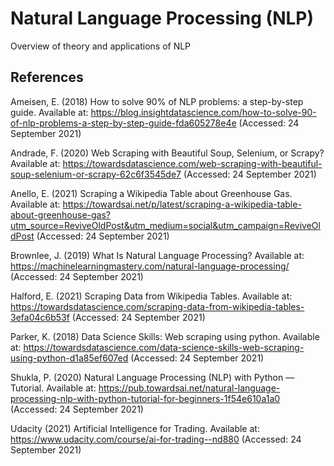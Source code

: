 # Natural Language Processing (NLP)
Overview of theory and applications of NLP

## References

Ameisen, E. (2018) How to solve 90% of NLP problems: a step-by-step guide. Available at: https://blog.insightdatascience.com/how-to-solve-90-of-nlp-problems-a-step-by-step-guide-fda605278e4e (Accessed: 24 September 2021)

Andrade, F. (2020) Web Scraping with Beautiful Soup, Selenium, or Scrapy? Available at: https://towardsdatascience.com/web-scraping-with-beautiful-soup-selenium-or-scrapy-62c6f3545de7 (Accessed: 24 September 2021)

Anello, E. (2021) Scraping a Wikipedia Table about Greenhouse Gas. Available at: https://towardsai.net/p/latest/scraping-a-wikipedia-table-about-greenhouse-gas?utm_source=ReviveOldPost&utm_medium=social&utm_campaign=ReviveOldPost (Accessed: 24 September 2021)

Brownlee, J. (2019) What Is Natural Language Processing? Available at: https://machinelearningmastery.com/natural-language-processing/ (Accessed: 24 September 2021)

Halford, E. (2021) Scraping Data from Wikipedia Tables. Available at: https://towardsdatascience.com/scraping-data-from-wikipedia-tables-3efa04c6b53f (Accessed: 24 September 2021)

Parker, K. (2018) Data Science Skills: Web scraping using python. Available at: https://towardsdatascience.com/data-science-skills-web-scraping-using-python-d1a85ef607ed (Accessed: 24 September 2021)

Shukla, P. (2020) Natural Language Processing (NLP) with Python — Tutorial. Available at: https://pub.towardsai.net/natural-language-processing-nlp-with-python-tutorial-for-beginners-1f54e610a1a0 (Accessed: 24 September 2021)

Udacity (2021) Artificial Intelligence for Trading. Available at: https://www.udacity.com/course/ai-for-trading--nd880 (Accessed: 24 September 2021)
